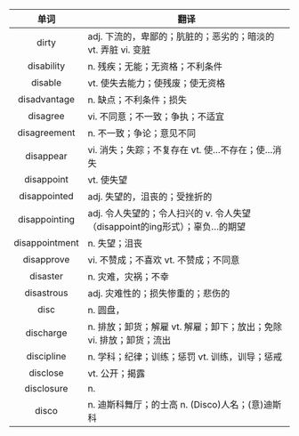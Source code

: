 |单词|翻译  |
|:--:|--| 
|	dirty  		|		adj. 下流的，卑鄙的；肮脏的；恶劣的；暗淡的 vt. 弄脏 vi. 变脏	|		
|	disability  		|		n. 残疾；无能；无资格；不利条件	|		
|	disable  		|		vt. 使失去能力；使残废；使无资格	|		
|	disadvantage  		|		n. 缺点；不利条件；损失	|		
|	disagree  		|		vi. 不同意；不一致；争执；不适宜	|		
|	disagreement  		|		n. 不一致；争论；意见不同	|		
|	disappear  		|		vi. 消失；失踪；不复存在 vt. 使…不存在；使…消失	|		
|	disappoint  		|		vt. 使失望	|		
|	disappointed  		|		adj. 失望的，沮丧的；受挫折的	|		
|	disappointing  		|		adj. 令人失望的；令人扫兴的 v. 令人失望（disappoint的ing形式）；辜负…的期望	|		
|	disappointment  		|		n. 失望；沮丧	|		
|	disapprove  		|		vi. 不赞成；不喜欢 vt. 不赞成；不同意	|		
|	disaster  		|		n. 灾难，灾祸；不幸	|		
|	disastrous  		|		adj. 灾难性的；损失惨重的；悲伤的	|		
|	disc  		|		n. 圆盘，	|		
|	discharge  		|		n. 排放；卸货；解雇 vt. 解雇；卸下；放出；免除 vi. 排放；卸货；流出	|		
|	discipline  		|		n. 学科；纪律；训练；惩罚 vt. 训练，训导；惩戒	|		
|	disclose  		|		vt. 公开；揭露	|		
|	disclosure  		|		n. 	|		
|	disco  		|		n. 迪斯科舞厅；的士高 n. (Disco)人名；(意)迪斯科	|		
